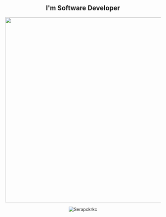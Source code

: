 <h2 align="center">I'm <b>Software Developer</b></i></h2>
<p align="center">
   <img src="https://media.giphy.com/media/L1R1tvI9svkIWwpVYr/giphy.gif" width="600" />
</p>

<p align="center">
<img src="https://github-readme-stats.vercel.app/api/top-langs?username=Serapckrkc&show_icons=true&theme=dark&title_color=ffffff&text_color=ffffff&locale=en&layout=compact" alt="Serapckrkc" />
</p>
